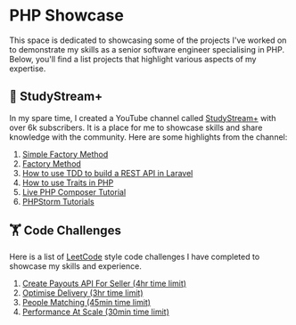 # PHP Showcase

This space is dedicated to showcasing some of the projects I've worked on to demonstrate my skills as a senior software
engineer specialising in PHP. Below, you'll find a list projects that highlight various aspects of my expertise.

## 🎥 StudyStream+

In my spare time, I created a YouTube channel called [StudyStream+](https://www.youtube.com/@StudyStreamPlus) with over
6k subscribers. It is a place for me to showcase skills and share knowledge with the community. Here are some highlights
from the channel:

1. [Simple Factory Method](https://github.com/study-stream-plus/simple-factory)
2. [Factory Method](https://github.com/study-stream-plus/factory-method-pattern)
3. [How to use TDD to build a REST API in Laravel](https://www.youtube.com/playlist?list=PLrIm-p2rpV0F-rl4NPjNslEmW-D83AHOr)
4. [How to use Traits in PHP](https://www.youtube.com/watch?v=PthkEj-TNLc)
5. [Live PHP Composer Tutorial](https://www.youtube.com/watch?v=6Q7rCl5xlUY&list=PLrIm-p2rpV0Fy93MCcC1Co0BuccJk6QqX)
6. [PHPStorm Tutorials](https://www.youtube.com/playlist?list=PLrIm-p2rpV0HMYSD0fGDpL_jsmqhBElvG)

## 🏋️ Code Challenges

Here is a list of [LeetCode](https://leetcode.com/) style code challenges I have completed to showcase my skills and
experience.

1. [Create Payouts API For Seller (4hr time limit)](https://github.com/revalgovender/api-code-task)
2. [Optimise Delivery (3hr time limit)](https://github.com/revalgovender/optmise-delivery-code-task)
3. [People Matching (45min time limit)](https://github.com/revalgovender/people-matching)
4. [Performance At Scale (30min time limit)](https://github.com/revalgovender/performance-at-scale-code-task)
